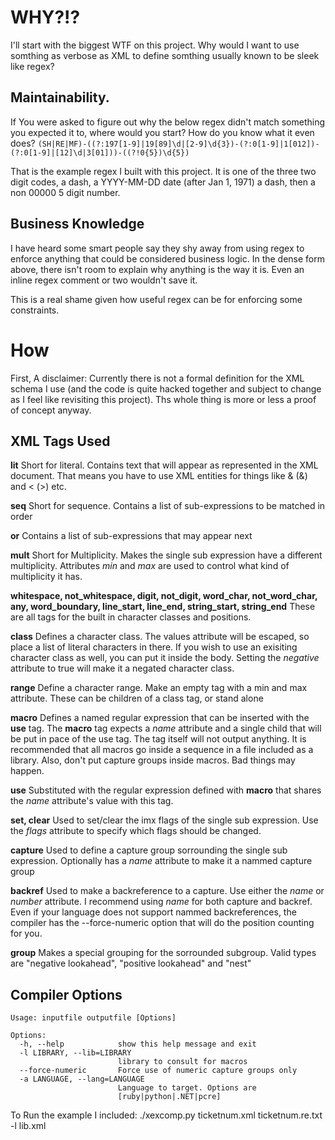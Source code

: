 

# WHY?!?

I'll start with the biggest WTF on this project. Why would I want to use somthing as verbose as XML to define somthing usually known to be sleek like regex?

## Maintainability.
If You were asked to figure out why the below regex didn't match something you expected it to, where would you start? How do you know what it even does?
`(SH|RE|MF)-((?:197[1-9]|19[89]\d|[2-9]\d{3})-(?:0[1-9]|1[012])-(?:0[1-9]|[12]\d|3[01]))-((?!0{5})\d{5})`

That is the example regex I built with this project. It is one of the three two digit codes, a dash, a YYYY-MM-DD date (after Jan 1, 1971) a dash, then a non 00000 5 digit number.

## Business Knowledge

I have heard some smart people say they shy away from using regex to enforce anything that could be considered business logic. In the dense form above, there isn't room to explain why anything is the way it is. Even an inline regex comment or two wouldn't save it.

This is a real shame given how useful regex can be for enforcing some constraints.

# How

First, A disclaimer: Currently there is not a formal definition for the XML schema I use (and the code is quite hacked together and subject to change as I feel like revisiting this project). Ths whole thing is more or less a proof of concept anyway.

## XML Tags Used
__lit__ Short for literal. Contains text that will appear as represented in the XML document. That means you have to use XML entities for things like & (&amp;) and < (&gt;) etc.

__seq__ Short for sequence. Contains a list of sub-expressions to be matched in order

__or__ Contains a list of sub-expressions that may appear next

__mult__ Short for Multiplicity. Makes the single sub expression have a different multiplicity. Attributes *min* and *max* are used to control what kind of multiplicity it has.

__whitespace, not_whitespace, digit, not_digit, word_char, not_word_char, any, word_boundary, line_start, line_end, string_start, string_end__ These are all tags for the built in character classes and positions.

__class__ Defines a character class. The values attribute will be escaped, so place a list of literal characters in there. If you wish to use an exisiting character class as well, you can put it inside the body. Setting the *negative* attribute to true will make it a negated character class.

__range__ Define a character range. Make an empty tag with a min and max attribute. These can be children of a class tag, or stand alone

__macro__ Defines a named regular expression that can be inserted with the __use__ tag. The __macro__ tag expects a *name* attribute and a single child that will be put in pace of the use tag. The tag itself will not output anything. It is recommended that all macros go inside a sequence in a file included as a library. Also, don't put capture groups inside macros. Bad things may happen.

__use__ Substituted with the regular expression defined with __macro__ that shares the *name* attribute's value with this tag.

__set, clear__ Used to set/clear the imx flags of the single sub expression. Use the *flags* attribute to specify which flags should be changed.

__capture__ Used to define a capture group sorrounding the single sub expression. Optionally has a *name* attribute to make it a nammed capture group

__backref__ Used to make a backreference to a capture. Use either the *name* or *number* attribute. I recommend using *name* for both capture and backref. Even if your language does not support nammed backreferences, the compiler has the --force-numeric option that will do the position counting for you.

__group__ Makes a special grouping for the sorrounded subgroup. Valid types are "negative lookahead", "positive lookahead" and "nest"

## Compiler Options

 

	Usage: inputfile outputfile [Options]

	Options:
	  -h, --help            show this help message and exit
	  -l LIBRARY, --lib=LIBRARY
							library to consult for macros
	  --force-numeric       Force use of numeric capture groups only
	  -a LANGUAGE, --lang=LANGUAGE
							Language to target. Options are
							[ruby|python|.NET|pcre]

							
							
To Run the example I included:
./xexcomp.py ticketnum.xml ticketnum.re.txt -l lib.xml